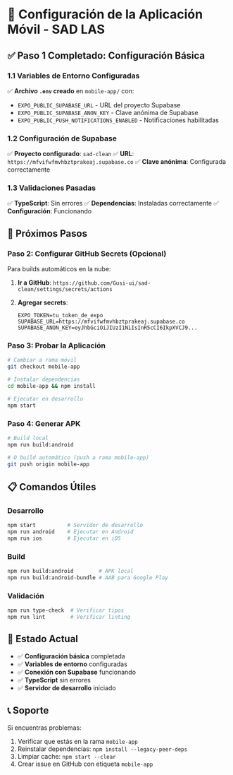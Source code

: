 # 📱 Configuración de la Aplicación Móvil - SAD LAS

## ✅ **Paso 1 Completado: Configuración Básica**

### **1.1 Variables de Entorno Configuradas**

✅ **Archivo `.env` creado** en `mobile-app/` con:

- `EXPO_PUBLIC_SUPABASE_URL` - URL del proyecto Supabase
- `EXPO_PUBLIC_SUPABASE_ANON_KEY` - Clave anónima de Supabase
- `EXPO_PUBLIC_PUSH_NOTIFICATIONS_ENABLED` - Notificaciones habilitadas

### **1.2 Configuración de Supabase**

✅ **Proyecto configurado**: `sad-clean` ✅ **URL**: `https://mfvifwfmvhbztprakeaj.supabase.co` ✅
**Clave anónima**: Configurada correctamente

### **1.3 Validaciones Pasadas**

✅ **TypeScript**: Sin errores ✅ **Dependencias**: Instaladas correctamente ✅ **Configuración**:
Funcionando

## 🔧 **Próximos Pasos**

### **Paso 2: Configurar GitHub Secrets (Opcional)**

Para builds automáticos en la nube:

1. **Ir a GitHub**: `https://github.com/Gusi-ui/sad-clean/settings/secrets/actions`

2. **Agregar secrets**:
   ```
   EXPO_TOKEN=tu_token_de_expo
   SUPABASE_URL=https://mfvifwfmvhbztprakeaj.supabase.co
   SUPABASE_ANON_KEY=eyJhbGciOiJIUzI1NiIsInR5cCI6IkpXVCJ9...
   ```

### **Paso 3: Probar la Aplicación**

```bash
# Cambiar a rama móvil
git checkout mobile-app

# Instalar dependencias
cd mobile-app && npm install

# Ejecutar en desarrollo
npm start
```

### **Paso 4: Generar APK**

```bash
# Build local
npm run build:android

# O build automático (push a rama mobile-app)
git push origin mobile-app
```

## 📋 **Comandos Útiles**

### **Desarrollo**

```bash
npm start          # Servidor de desarrollo
npm run android    # Ejecutar en Android
npm run ios        # Ejecutar en iOS
```

### **Build**

```bash
npm run build:android        # APK local
npm run build:android-bundle # AAB para Google Play
```

### **Validación**

```bash
npm run type-check  # Verificar tipos
npm run lint        # Verificar linting
```

## 🎯 **Estado Actual**

- ✅ **Configuración básica** completada
- ✅ **Variables de entorno** configuradas
- ✅ **Conexión con Supabase** funcionando
- ✅ **TypeScript** sin errores
- ✅ **Servidor de desarrollo** iniciado

## 📞 **Soporte**

Si encuentras problemas:

1. Verificar que estás en la rama `mobile-app`
2. Reinstalar dependencias: `npm install --legacy-peer-deps`
3. Limpiar cache: `npm start --clear`
4. Crear issue en GitHub con etiqueta `mobile-app`
